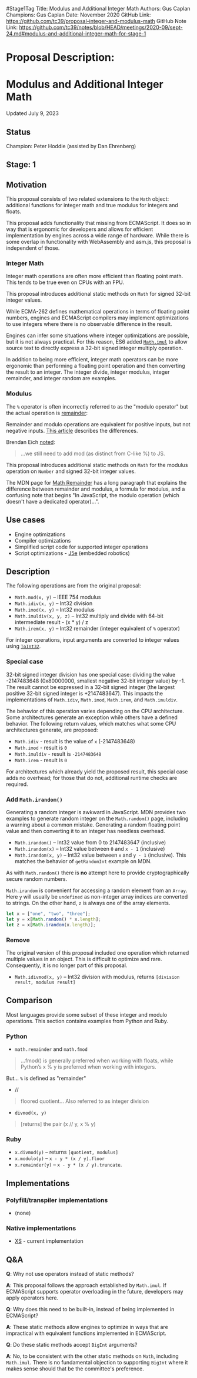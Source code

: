 #Stage1Tag
Title: Modulus and Additional Integer Math
Authors: Gus Caplan
Champions: Gus Caplan
Date: November 2020
GitHub Link: https://github.com/tc39/proposal-integer-and-modulus-math
GitHub Note Link: https://github.com/tc39/notes/blob/HEAD/meetings/2020-09/sept-24.md#modulus-and-additional-integer-math-for-stage-1

# Proposal Description:
# Modulus and Additional Integer Math
Updated July 9, 2023

## Status

Champion: Peter Hoddie (assisted by Dan Ehrenberg)

## Stage: 1

## Motivation
This proposal consists of two related extensions to the `Math` object: additional functions for integer math and true modulus for integers and floats.

This proposal adds functionality that missing from ECMAScript. It does so in way that is ergonomic for developers and allows for efficient implementation by engines across a wide range of hardware. While there is some overlap in functionality with WebAssembly and asm.js, this proposal is independent of those.

### Integer Math
Integer math operations are often more efficient than floating point math. This tends to be true even on CPUs with an FPU.

This proposal introduces additional static methods on `Math` for signed 32-bit integer values.

While ECMA-262 defines mathematical operations in terms of floating point numbers, engines and ECMAScript compilers may implement optimizations to use integers where there is no observable difference in the result.

Engines can infer some situations where integer optimizations are possible, but it is not always practical. For this reason, ES6 added [`Math.imul`](https://tc39.es/ecma262/#sec-math.imul) to allow source text to directly express a 32-bit signed integer multiply operation.

In addition to being more efficient, integer math operators can be more ergonomic than performing a floating point operation and then converting the result to an integer. The integer divide, integer modulus, integer remainder, and integer random are examples.

### Modulus
The `%` operator is often incorrectly referred to as the "modulo operator" but the actual operation is [remainder](https://tc39.es/ecma262/#sec-numeric-types-number-remainder):

Remainder and modulo operations are equivalent for positive inputs, but not negative inputs. [This article](https://rob.conery.io/2018/08/21/mod-and-remainder-are-not-the-same) describes the differences.

Brendan Eich [noted](https://twitter.com/BrendanEich/status/1295366640259874818):

> ...we still need to add mod (as distinct from C-like %) to JS.

This proposal introduces additional static methods on `Math` for the modulus operation on `Number` and signed 32-bit integer values.

The MDN page for [Math Remainder](https://developer.mozilla.org/en-US/docs/Web/JavaScript/Reference/Operators/Remainder) has a long paragraph that explains the difference between remainder and modulus, a formula for modulus, and a confusing note that begins "In JavaScript, the modulo operation (which doesn't have a dedicated operator)...".

## Use cases

- Engine optimizations
- Compiler optimizations
- Simplified script code for supported integer operations
- Script optimizations - [J5e](https://j5e.dev) (embedded robotics)

## Description

The following operations are from the original proposal:

- `Math.mod(x, y)` – IEEE 754 modulus
- `Math.idiv(x, y)` – Int32 division
- `Math.imod(x, y)` – Int32 modulus
- `Math.imuldiv(x, y, z)` – Int32 multiply and divide with 64-bit intermediate result -  (x * y) / z
- `Math.irem(x, y)` – Int32 remainder (integer equivalent of `%` operator)

For integer operations, input arguments are converted to integer values using [`ToInt32`](https://tc39.es/ecma262/#sec-toint32).

### Special case

32-bit signed integer division has one special case: dividing the value -2147483648 (0x80000000, smallest negative 32-bit integer value) by -1. The result cannot be expressed in a 32-bit signed integer (the largest positive 32-bit signed integer is +2147483647). This impacts the implementations of `Math.idiv`, `Math.imod`, `Math.irem`, and `Math.imuldiv`.

The behavior of this operation varies depending on the CPU architecture. Some architectures generate an exception while others have a defined behavior. The following return values, which matches what some CPU architectures generate, are proposed:

- `Math.idiv` - result is the value of `x` (-2147483648)
- `Math.imod` - result is `0`
- `Math.imuldiv` - result is `-2147483648`
- `Math.irem` - result is `0`

For architectures which already yield the proposed result, this special case adds no overhead; for those that do not, additional runtime checks are required.

### Add `Math.irandom()`

Generating a random integer is awkward in JavaScript. MDN provides two examples to generate random integer on the `Math.random()` page, including a warning about a common mistake. Generating a random floating point value and then converting it to an integer has needless overhead.

 - `Math.irandom()` – Int32 value from 0 to 2147483647 (inclusive)
 - `Math.irandom(x)` – Int32 value between `0` and `x - 1` (inclusive)
 - `Math.irandom(x, y)` – Int32 value between `x` and `y - 1` (inclusive). This matches the behavior of `getRandomInt` example on MDN.

As with `Math.random()` there is **no** attempt here to provide cryptographically secure random numbers.

`Math.irandom` is convenient for accessing a random element from an `Array`. Here `y` will usually be `undefined` as non-integer array indices are converted to strings. On the other hand, `z` is always one of the array elements.

```js
let x = ["one", "two", "three"];
let y = x[Math.random() * x.length];
let z = x[Math.irandom(x.length)];
```

### Remove

The original version of this proposal included one operation which returned multiple values in an object. This is difficult to optimize and rare. Consequently, it is no longer part of this proposal.

- `Math.idivmod(x, y)` – Int32 division with modulus, returns `[division result, modulus result]`

## Comparison

Most languages provide some subset of these integer and modulo operations. This section contains examples from Python and Ruby.

### Python

- `math.remainder` and `math.fmod`

> ...fmod() is generally preferred when working with floats, while Python’s x % y is preferred when working with integers.

But... `%` is defined as "remainder"

- //

> floored quotient... Also referred to as integer division

- `divmod(x, y)`

> [returns] the pair (x // y, x % y)

### Ruby

- `x.divmod(y)` – returns `[quotient, modulus]`
- `x.modulo(y)` – `x - y * (x / y).floor`
- `x.remainder(y)` – `x - y * (x / y).truncate`.

## Implementations

### Polyfill/transpiler implementations

- (none)

### Native implementations

- [XS](https://github.com/Moddable-OpenSource/moddable/blob/a7fc383c87d4d4d90e4d80af86994bcc899dcaf6/xs/sources/xsMath.c#L296-L405) - current implementation

## Q&A

**Q**: Why not use operators instead of static methods?

**A**: This proposal follows the approach established by `Math.imul`. If ECMAScript supports operator overloading in the future, developers may apply operators here.

**Q**: Why does this need to be built-in, instead of being implemented in ECMAScript?

**A**: These static methods allow engines to optimize in ways that are impractical with equivalent functions implemented in ECMAScript.

**Q**: Do these static methods accept `BigInt` arguments?

**A**: No, to be consistent with the other static methods on `Math`, including `Math.imul`. There is no fundamental objection to supporting `BigInt` where it makes sense should that be the committee's preference.
